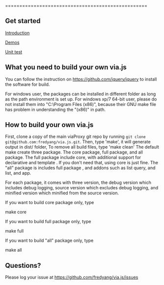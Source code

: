 ==================================================

Get started
---------------------------------------
<a href="http://code.semanticsworks.com/via.js/doc/introduction.html">Introduction</a>

<a href="http://code.semanticsworks.com/via.js/demo/index.html">Demos</a>

<a href="http://code.semanticsworks.com/via.js/test/index.html">Unit test</a>

What you need to build your own via.js
--------------------------------------

You can follow the instruction on https://github.com/jquery/jquery to install the software for build.

For windows user, the packages can be installed in different folder
as long as the path environment is set up.
For windows xp/7 64-bit user, please do not install them into "C:\Program Files (x86)", because
their GNU make file has problem in understanding the "(x86)" in path.


How to build your own via.js
----------------------------

First, clone a copy of the main viaProxy git repo by running `git clone git@github.com:fredyang/via.js.git`.
Then, type 'make', it will generate output in dist/ folder,
To remove all build files, type 'make clean'
The default make create three package. The core package, full package, and all package.
The full package include core, with additional support for declarative and template .
If you don't need that, using core is just fine. The "all" package is includes full package
, and addons such as list query, and list, and app.

 For each package, it comes with three version, the debug version which includes debug logging,
 source version which excludes debug logging, and minified version which minified from the source
 version.

 If you want to build core package only, type

 make core

 If you want to build full package only, type

 make full

 If you want to build "all" package only, type

 make all

Questions?
----------
Please log your issue at https://github.com/fredyang/via.js/issues